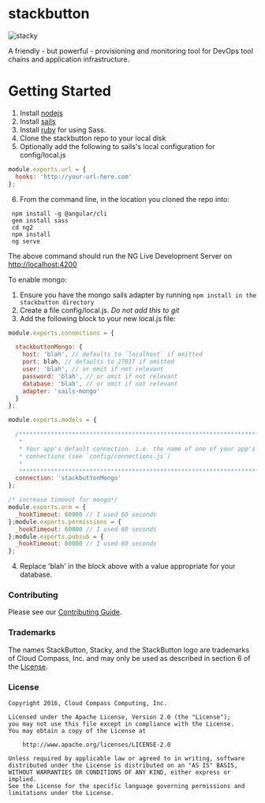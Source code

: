 # stackbutton

![stacky][stacky_logo]

A friendly - but powerful - provisioning and monitoring tool for DevOps tool chains and application infrastructure.

# Getting Started

  1. Install [nodejs](http://nodejs.org)
  2. Install [sails](http://sailsjs.org/get-started)  
  3. Install [ruby](https://www.ruby-lang.org/en/) for using Sass.
  4. Clone the stackbutton repo to your local disk
  5. Optionally add the following to sails's local configuration for config/local.js

  ```javascript
  module.exports.url = {
    hooks: 'http://your-url-here.com'
  };
  ```

  6. From the command line, in the location you cloned the repo into:

 ```shell
  npm install -g @angular/cli
  gem install sass
  cd ng2
  npm install
  ng serve
  ```

  The above command should run the NG Live Development Server on <http://localhost:4200>

  To enable mongo:

  1. Ensure you have the mongo sails adapter by running ```npm install in the stackbutton directory```
  2. Create a file config/local.js. *Do not add this to git*
  3. Add the following block to your new local.js file:

  ```javascript
  module.exports.connections = {

    stackbuttonMongo: {
      host: 'blah', // defaults to `localhost` if omitted
      port: blah, // defaults to 27017 if omitted
      user: 'blah', // or omit if not relevant
      password: 'blah', // or omit if not relevant
      database: 'blah', // or omit if not relevant
      adapter: 'sails-mongo'
    }
  };

  module.exports.models = {

    /***************************************************************************
     *                                                                          *
     * Your app's default connection. i.e. the name of one of your app's        *
     * connections (see `config/connections.js`)                                *
     *                                                                          *
     ***************************************************************************/
    connection: 'stackbuttonMongo'
  };

  /* increase timeout for mongo*/
  module.exports.orm = {
    _hookTimeout: 60000 // I used 60 seconds
  };module.exports.permissions = {
    _hookTimeout: 60000 // I used 60 seconds
  };module.exports.pubsub = {
    _hookTimeout: 60000 // I used 60 seconds
  };
  ```

  4. Replace 'blah' in the block above with a value appropriate for your database.

### Contributing

Please see our [Contributing Guide](CONTRIBUTING.md).

### Trademarks

The names StackButton, Stacky, and the StackButton logo are trademarks of Cloud Compass, Inc. and may only be used as described in section 6 of the [License](LICENSE).

### License

```
Copyright 2016, Cloud Compass Computing, Inc.

Licensed under the Apache License, Version 2.0 (the "License");
you may not use this file except in compliance with the License.
You may obtain a copy of the License at

    http://www.apache.org/licenses/LICENSE-2.0

Unless required by applicable law or agreed to in writing, software
distributed under the License is distributed on an "AS IS" BASIS,
WITHOUT WARRANTIES OR CONDITIONS OF ANY KIND, either express or implied.
See the License for the specific language governing permissions and
limitations under the License.

```

[stacky_logo]:https://github.com/sheaphillips/stackbutton/blob/master/assets/images/stacky500p.png





